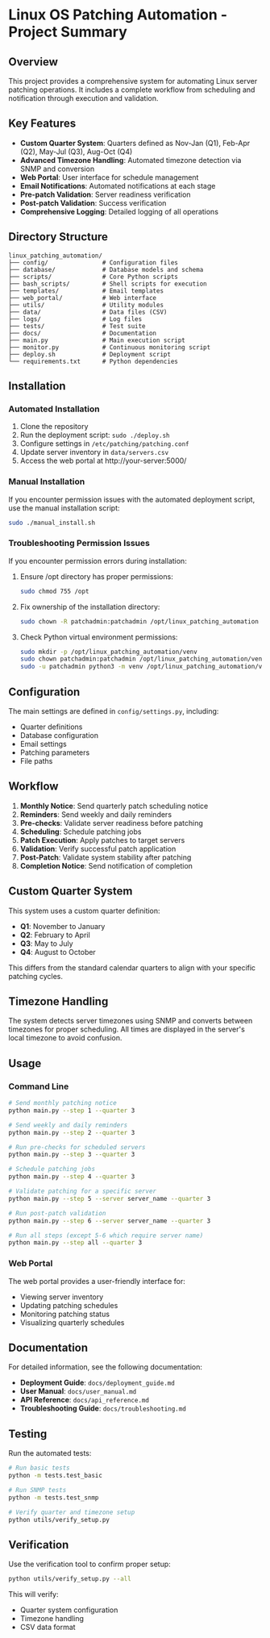 # Linux OS Patching Automation - Project Summary

## Overview

This project provides a comprehensive system for automating Linux server patching operations. It includes a complete workflow from scheduling and notification through execution and validation.

## Key Features

- **Custom Quarter System**: Quarters defined as Nov-Jan (Q1), Feb-Apr (Q2), May-Jul (Q3), Aug-Oct (Q4)
- **Advanced Timezone Handling**: Automated timezone detection via SNMP and conversion
- **Web Portal**: User interface for schedule management
- **Email Notifications**: Automated notifications at each stage
- **Pre-patch Validation**: Server readiness verification
- **Post-patch Validation**: Success verification
- **Comprehensive Logging**: Detailed logging of all operations

## Directory Structure

```
linux_patching_automation/
├── config/               # Configuration files
├── database/             # Database models and schema
├── scripts/              # Core Python scripts
├── bash_scripts/         # Shell scripts for execution
├── templates/            # Email templates
├── web_portal/           # Web interface
├── utils/                # Utility modules
├── data/                 # Data files (CSV)
├── logs/                 # Log files
├── tests/                # Test suite
├── docs/                 # Documentation
├── main.py               # Main execution script
├── monitor.py            # Continuous monitoring script
├── deploy.sh             # Deployment script
└── requirements.txt      # Python dependencies
```

## Installation

### Automated Installation

1. Clone the repository
2. Run the deployment script: `sudo ./deploy.sh`
3. Configure settings in `/etc/patching/patching.conf`
4. Update server inventory in `data/servers.csv`
5. Access the web portal at http://your-server:5000/

### Manual Installation

If you encounter permission issues with the automated deployment script, use the manual installation script:

```bash
sudo ./manual_install.sh
```

### Troubleshooting Permission Issues

If you encounter permission errors during installation:

1. Ensure /opt directory has proper permissions:
   ```bash
   sudo chmod 755 /opt
   ```

2. Fix ownership of the installation directory:
   ```bash
   sudo chown -R patchadmin:patchadmin /opt/linux_patching_automation
   ```

3. Check Python virtual environment permissions:
   ```bash
   sudo mkdir -p /opt/linux_patching_automation/venv
   sudo chown patchadmin:patchadmin /opt/linux_patching_automation/venv
   sudo -u patchadmin python3 -m venv /opt/linux_patching_automation/venv
   ```

## Configuration

The main settings are defined in `config/settings.py`, including:

- Quarter definitions
- Database configuration
- Email settings
- Patching parameters
- File paths

## Workflow

1. **Monthly Notice**: Send quarterly patch scheduling notice
2. **Reminders**: Send weekly and daily reminders
3. **Pre-checks**: Validate server readiness before patching
4. **Scheduling**: Schedule patching jobs
5. **Patch Execution**: Apply patches to target servers
6. **Validation**: Verify successful patch application
7. **Post-Patch**: Validate system stability after patching
8. **Completion Notice**: Send notification of completion

## Custom Quarter System

This system uses a custom quarter definition:

- **Q1**: November to January
- **Q2**: February to April
- **Q3**: May to July
- **Q4**: August to October

This differs from the standard calendar quarters to align with your specific patching cycles.

## Timezone Handling

The system detects server timezones using SNMP and converts between timezones for proper scheduling. All times are displayed in the server's local timezone to avoid confusion.

## Usage

### Command Line

```bash
# Send monthly patching notice
python main.py --step 1 --quarter 3

# Send weekly and daily reminders
python main.py --step 2 --quarter 3

# Run pre-checks for scheduled servers
python main.py --step 3 --quarter 3

# Schedule patching jobs
python main.py --step 4 --quarter 3

# Validate patching for a specific server
python main.py --step 5 --server server_name --quarter 3

# Run post-patch validation
python main.py --step 6 --server server_name --quarter 3

# Run all steps (except 5-6 which require server name)
python main.py --step all --quarter 3
```

### Web Portal

The web portal provides a user-friendly interface for:

- Viewing server inventory
- Updating patching schedules
- Monitoring patching status
- Visualizing quarterly schedules

## Documentation

For detailed information, see the following documentation:

- **Deployment Guide**: `docs/deployment_guide.md`
- **User Manual**: `docs/user_manual.md`
- **API Reference**: `docs/api_reference.md`
- **Troubleshooting Guide**: `docs/troubleshooting.md`

## Testing

Run the automated tests:

```bash
# Run basic tests
python -m tests.test_basic

# Run SNMP tests
python -m tests.test_snmp

# Verify quarter and timezone setup
python utils/verify_setup.py
```

## Verification

Use the verification tool to confirm proper setup:

```bash
python utils/verify_setup.py --all
```

This will verify:
- Quarter system configuration
- Timezone handling
- CSV data format
